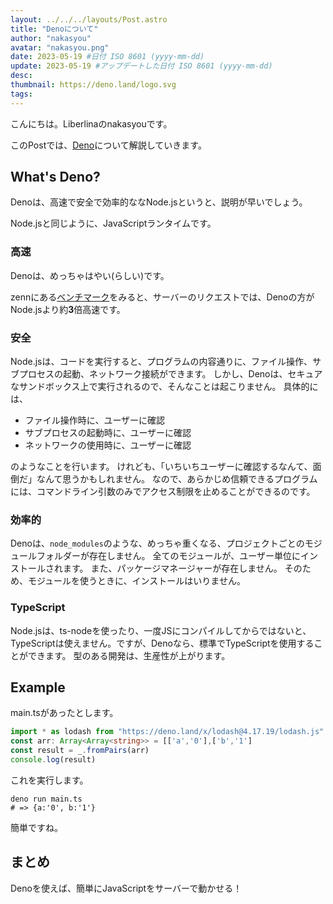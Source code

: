 ```yaml
---
layout: ../../../layouts/Post.astro
title: "Denoについて"
author: "nakasyou"
avatar: "nakasyou.png"
date: 2023-05-19 #日付 ISO 8601 (yyyy-mm-dd)
update: 2023-05-19 #アップデートした日付 ISO 8601 (yyyy-mm-dd)
desc: 
thumbnail: https://deno.land/logo.svg
tags:
---
```

こんにちは。Liberlinaのnakasyouです。

このPostでは、[Deno](https://deno.land)について解説していきます。
## What's Deno?
Denoは、高速で安全で効率的ななNode.jsというと、説明が早いでしょう。

Node.jsと同じように、JavaScriptランタイムです。
### 高速
Denoは、めっちゃはやい(らしい)です。

zennにある[ベンチマーク](https://zenn.dev/ekusiadadus/articles/bench-go-node-rust-zig)をみると、サーバーのリクエストでは、Denoの方がNode.jsより約**3**倍高速です。
### 安全
Node.jsは、コードを実行すると、プログラムの内容通りに、ファイル操作、サブプロセスの起動、ネットワーク接続ができます。
しかし、Denoは、セキュアなサンドボックス上で実行されるので、そんなことは起こりません。
具体的には、
- ファイル操作時に、ユーザーに確認
- サブプロセスの起動時に、ユーザーに確認
- ネットワークの使用時に、ユーザーに確認

のようなことを行います。
けれども、「いちいちユーザーに確認するなんて、面倒だ」なんて思うかもしれません。
なので、あらかじめ信頼できるプログラムには、コマンドライン引数のみでアクセス制限を止めることができるのです。
### 効率的
Denoは、`node_modules`のような、めっちゃ重くなる、プロジェクトごとのモジュールフォルダーが存在しません。
全てのモジュールが、ユーザー単位にインストールされます。
また、パッケージマネージャーが存在しません。
そのため、モジュールを使うときに、インストールはいりません。
### TypeScript
Node.jsは、ts-nodeを使ったり、一度JSにコンパイルしてからではないと、TypeScriptは使えません。ですが、Denoなら、標準でTypeScriptを使用することができます。
型のある開発は、生産性が上がります。
## Example
main.tsがあったとします。
```ts
import * as lodash from "https://deno.land/x/lodash@4.17.19/lodash.js"
const arr: Array<Array<string>> = [['a','0'],['b','1']
const result = _.fromPairs(arr)
console.log(result)
```
これを実行します。
```shell
deno run main.ts
# => {a:'0', b:'1'}
```
簡単ですね。
## まとめ
Denoを使えば、簡単にJavaScriptをサーバーで動かせる！
